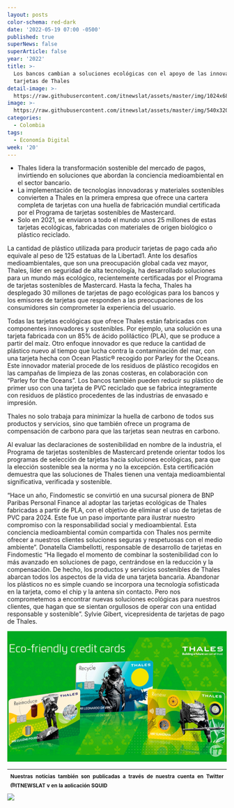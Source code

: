 ```yaml
---
layout: posts
color-schema: red-dark
date: '2022-05-19 07:00 -0500'
published: true
superNews: false
superArticle: false
year: '2022'
title: >-
  Los bancos cambian a soluciones ecológicas con el apoyo de las innovadoras
  tarjetas de Thales
detail-image: >-
  https://raw.githubusercontent.com/itnewslat/assets/master/img/1024x680/tarjeta-thales-eco-g.jpg
image: >-
  https://raw.githubusercontent.com/itnewslat/assets/master/img/540x320/tarjeta-thales-eco-p.jpg
categories:
  - Colombia
tags:
  - Economía Digital
week: '20'
---
```

- Thales lidera la transformación sostenible del mercado de pagos, invirtiendo en soluciones que abordan la conciencia medioambiental en el sector bancario.
- La implementación de tecnologías innovadoras y materiales sostenibles convierten a Thales en la primera empresa que ofrece una cartera completa de tarjetas con una huella de fabricación mundial certificada por el Programa de tarjetas sostenibles de Mastercard.
- Solo en 2021, se enviaron a todo el mundo unos 25 millones de estas tarjetas ecológicas, fabricadas con materiales de origen biológico o plástico reciclado.

La cantidad de plástico utilizada para producir tarjetas de pago cada año equivale al peso de 125 estatuas de la Libertad1. Ante los desafíos medioambientales, que son una preocupación global cada vez mayor, Thales, líder en seguridad de alta tecnología, ha desarrollado soluciones para un mundo más ecológico, recientemente certificadas por el Programa de tarjetas sostenibles de Mastercard. Hasta la fecha, Thales ha desplegado 30 millones de tarjetas de pago ecológicas para los bancos y los emisores de tarjetas que responden a las preocupaciones de los consumidores sin comprometer la experiencia del usuario.

Todas las tarjetas ecológicas que ofrece Thales están fabricadas con componentes innovadores y sostenibles. Por ejemplo, una solución es una tarjeta fabricada con un 85% de ácido poliláctico (PLA), que se produce a partir del maíz. Otro enfoque innovador es que reduce la cantidad de plástico nuevo al tiempo que lucha contra la contaminación del mar, con una tarjeta hecha con Ocean Plastic® recogido por Parley for the Oceans. Este innovador material procede de los residuos de plástico recogidos en las campañas de limpieza de las zonas costeras, en colaboración con “Parley for the Oceans”. Los bancos también pueden reducir su plástico de primer uso con una tarjeta de PVC reciclado que se fabrica íntegramente con residuos de plástico procedentes de las industrias de envasado e impresión.

Thales no solo trabaja para minimizar la huella de carbono de todos sus productos y servicios, sino que también ofrece un programa de compensación de carbono para que las tarjetas sean neutras en carbono.

Al evaluar las declaraciones de sostenibilidad en nombre de la industria, el Programa de tarjetas sostenibles de Mastercard pretende orientar todos los programas de selección de tarjetas hacia soluciones ecológicas, para que la elección sostenible sea la norma y no la excepción. Esta certificación demuestra que las soluciones de Thales tienen una ventaja medioambiental significativa, verificada y sostenible.

“Hace un año, Findomestic se convirtió en una sucursal pionera de BNP Paribas Personal Finance al adoptar las tarjetas ecológicas de Thales fabricadas a partir de PLA, con el objetivo de eliminar el uso de tarjetas de PVC para 2024. Este fue un paso importante para ilustrar nuestro compromiso con la responsabilidad social y medioambiental. Esta conciencia medioambiental común compartida con Thales nos permite ofrecer a nuestros clientes soluciones seguras y respetuosas con el medio ambiente”. Donatella Ciambellotti, responsable de desarrollo de tarjetas en Findomestic
“Ha llegado el momento de combinar la sostenibilidad con lo más avanzado en soluciones de pago, centrándose en la reducción y la compensación. De hecho, los productos y servicios sostenibles de Thales abarcan todos los aspectos de la vida de una tarjeta bancaria. Abandonar los plásticos no es simple cuando se incorpora una tecnología sofisticada en la tarjeta, como el chip y la antena sin contacto. Pero nos comprometemos a encontrar nuevas soluciones ecológicas para nuestros clientes, que hagan que se sientan orgullosos de operar con una entidad responsable y sostenible”. Sylvie Gibert, vicepresidenta de tarjetas de pago de Thales.

![](https://raw.githubusercontent.com/itnewslat/assets/master/img/540x320/tarjeta-thales-eco-p.jpg)

<table style="height: 42px;" width="569">
<tbody>
<tr>
<td style="text-align: justify;"><sub><strong>Nuestras noticias también son publicadas a través de nuestra cuenta en Twitter <a href="https://twitter.com/itnewslat?lang=es">@ITNEWSLAT</a> y en la aplicación <a href="https://squidapp.co/en/">SQUID</a></strong></sub></td>
</tr>
</tbody>
</table>

<img src="https://tracker.metricool.com/c3po.jpg?hash=56f88a41e39ab42c063cc51676587a04"/>